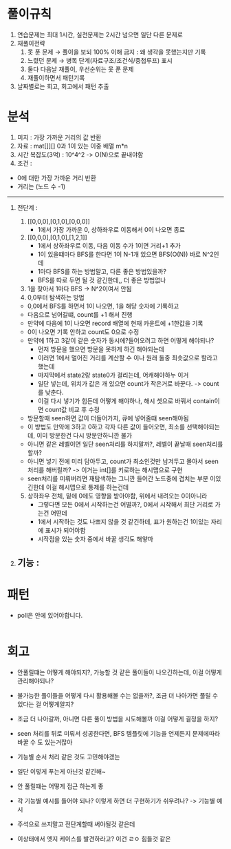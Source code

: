 # 풀이규칙
1. 연습문제는 최대 1시간, 실전문제는 2시간 넘으면 일단 다른 문제로
2. 재풀이전략
   1. 못 푼 문제 → 풀이을 보되 100% 이해 금지 : 왜 생각을 못했는지만 기록
   2. 느렸던 문제 → 병목 단계(자료구조/조건식/중첩루프) 표시
   3. 둘다 다음날 재풀이, 우선순위는 못 푼 문제
   4. 재풀이하면서 패턴기록
3. 날짜별로는 회고, 회고에서 패턴 추출

# 분석
1. 미지 : 가장 가까운 거리의 값 반환
2. 자료 : mat[]][] 0과 1이 있는 이중 배열 m*n
3. 시간 복잡도(3억) : 10^4^2 -> O(N)으로 끝내야함 
4. 조건 : 
- 0에 대한 가장 가까운 거리 반환
- 거리는 (노드 수 -1)
---
1. 전단계 :
   1. [[0,0,0],[0,1,0],[0,0,0]]
      - 1에서 가장 가까운 0, 상하좌우로 이동해서 0이 나오면 종료
   2. [[0,0,0],[0,1,0],[1,2,1]]
      - 1에서 상하좌우로 이동, 다음 이동 수가 1이면 거리+1 추가
      - 1이 있을떄마다 BFS를 한다면 1이 N-1개 있으면 BFS(O(N)) 바로 N^2인데
      - 1마다 BFS를 하는 방법말고, 다른 좋은 방법있을까?
      - BFS를 따로 두면 될 것 같긴한데,, 더 좋은 방법없나
   3. 1을 찾아서 1마다 BFS -> N^2이여서 안됨
   4. 0,0부터 탐색하는 방법  
     - 0,0에서 BFS를 하면서 1이 나오면, 1을 해당 숫자에 기록하고
     - 다음으로 넘어갈떄, count를 +1 해서 진행
     - 만약에 다음에 1이 나오면 record 배열에 현재 카운트에 +1한값을 기록
     - 0이 나오면 기록 안하고 count도 0으로 수정
     - 만약에 1하고 3같이 같은 숫자가 동시에?들어오려고 하면 어떻게 해야되나?
         - 먼저 방문을 했으면 방문을 못하게 하긴 해야되는데
         - 이러면 1에서 멀어진 거리를 계산할 수 이나 원래 둘중 최솟값으로 할라고 했는데
         - 마지막에서 state2랑 state0가 걸리는데, 어캐해야하누 이거
         - 일단 넣는데, 위치가 값은 개 있으면 count가 작은거로 바꾼다. -> count를 낮춘다.
         - 이걸 다시 넣기가 힘든데 어떻게 해야하나, 해시 셋으로 바꿔서 contain이면 count값 비교 후 수정
     - 방문할때 seen하면 값이 더들어가지, 큐에 넣어줄떄 seen해야됨
     - 이 방법도 만약에 3하고 0하고 각자 다른 값이 들어오면, 최소를 선택해야되는데, 이미 방문한건 다시 방문안하니깐 불가
     - 아니면 같은 레벨이면 일단 seen처리를 하지말까?, 레벨이 끝날때 seen처리를할까?
     - 아니면 넣기 전에 미리 담아두고, count가 최소인것만 남겨두고 몰아서 seen처리를 해버릴까? -> 이거는 int[]를 키로하는 해시맵으로 구현
     - seen처리를 미뤄버리면 재탐색하는 그니깐 들어간 노드중에 겹치는 부분 이있긴한데 이걸 해시맵으로 통제를 하는건데
   5. 상하좌우 전체, 밑에 0에도 영향을 받아야함, 위에서 내려오는  0이아니라
      - 그렇다면 모든 0에서 시작하는건 어떨까?, 0에서 시작해서 최단 거리로 가는건 어떤데
      - 1에서 시작하는 것도 나쁘지 않을 것 같긴하데, 표가 원하는건 1이있는 자리에 표시가 되어야함
      - 시작점을 있는 숫자 중에서 바꿀 생각도 해얗마

2. 기능 :
   - 
   

# 패턴
- poll은 안에 있어야합니다.
```text

```

# 회고
- 안풀릴떄는 어떻게 해야되지?, 가능할 것 같은 풀이들이 나오긴하는데, 이걸 어떻게 관리해야되나?
- 불가능한 풀이들을 어떻게 다시 활용해볼 수는 없을까?, 조금 더 나아가면 풀릴 수 있다는 걸 어떻게알지?
- 조금 더 나아갈까, 아니면 다른 풀이 방법을 시도해볼까 이걸 어떻게 결정을 하지?

- seen 처리를 뒤로 미뤄서 성공한다면, BFS 템플릿에 기능을 언제든지 문제에따라 바꿀 수 도 있는거잖아
- 기능별 순서 처리 같은 것도 고민해야겠는 

- 일단 이렇게 푸는게 아닌것 같긴해~
- 안 풀릴떄는 어떻게 접근 하는게 좋 

- 각 기능별 예시를 들어야 되나? 이렇게 하면 더 구현하기가 쉬우려나? -> 기능별 예시
- 주석으로 쓰지말고 전단계할때 써야될것 같은데

- 이상태에서 엣지 케이스를 발견하라고? 이건 ㄹㅇ 힘들것 같은